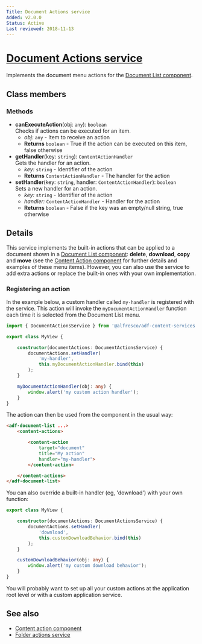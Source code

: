 ```yaml
---
Title: Document Actions service
Added: v2.0.0
Status: Active
Last reviewed: 2018-11-13
---
```


# [Document Actions service](../../lib/content-services/document-list/services/document-actions.service.ts "Defined in document-actions.service.ts")

Implements the document menu actions for the [Document List component](../content-services/document-list.component.md).

## Class members

### Methods

-   **canExecuteAction**(obj: `any`): `boolean`<br/>
    Checks if actions can be executed for an item.
    -   _obj:_ `any`  - Item to receive an action
    -   **Returns** `boolean` - True if the action can be executed on this item, false otherwise
-   **getHandler**(key: `string`): `ContentActionHandler`<br/>
    Gets the handler for an action.
    -   _key:_ `string`  - Identifier of the action
    -   **Returns** `ContentActionHandler` - The handler for the action
-   **setHandler**(key: `string`, handler: `ContentActionHandler`): `boolean`<br/>
    Sets a new handler for an action.
    -   _key:_ `string`  - Identifier of the action
    -   _handler:_ `ContentActionHandler`  - Handler for the action
    -   **Returns** `boolean` - False if the key was an empty/null string, true otherwise

## Details

This service implements the built-in actions that can be applied to a document
shown in a [Document List component](document-list.component.md): **delete**,
**download**, **copy** and **move** (see the
[Content Action component](content-action.component.md) for further details and examples
of these menu items). However, you can also use the service to add extra actions or
replace the built-in ones with your own implementation.

### Registering an action

In the example below, a custom handler called `my-handler` is registered with the service.
This action will invoke the `myDocumentActionHandler` function each time it is selected
from the Document List menu.

```ts
import { DocumentActionsService } from '@alfresco/adf-content-services';

export class MyView {

    constructor(documentActions: DocumentActionsService) {
        documentActions.setHandler(
            'my-handler',
            this.myDocumentActionHandler.bind(this)
        );
    }

    myDocumentActionHandler(obj: any) {
        window.alert('my custom action handler');
    }
}
```

The action can then be used from the component in the usual way:

```html
<adf-document-list ...>
    <content-actions>

        <content-action
            target="document"
            title="My action"
            handler="my-handler">
        </content-action>

    </content-actions>
</adf-document-list>
```

You can also override a built-in handler (eg, 'download') with your own function:

```ts
export class MyView {

    constructor(documentActions: DocumentActionsService) {
        documentActions.setHandler(
            'download',
            this.customDownloadBehavior.bind(this)
        );
    }

    customDownloadBehavior(obj: any) {
        window.alert('my custom download behavior');
    }
}
```

You will probably want to set up all your custom actions at the application root level or
with a custom application service.

## See also

-   [Content action component](content-action.component.md)
-   [Folder actions service](folder-actions.service.md)
